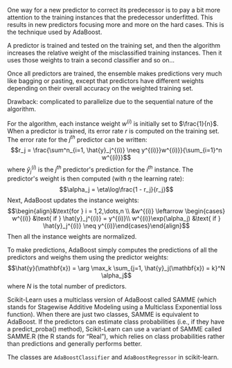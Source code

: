 One way for a new predictor to correct its predecessor is to pay a bit more attention to the training instances that the predecessor underfitted. This results in new predictors focusing more and more on the hard cases. This is the technique used by AdaBoost.

A predictor is trained and tested on the training set, and then the algorithm increases the relative weight of the misclassified training instances. Then it uses those weights to train a second classifier and so on...

Once all predictors are trained, the ensemble makes predictions very much like bagging or pasting, except that predictors have different weights depending on their overall accuracy on the weighted training set.

Drawback: complicated to parallelize due to the sequential nature of the algorithm.

For the algorithm, each instance weight $w^{(i)}$ is initially set to $\frac{1}{n}$. When a predictor is trained, its error rate $r$ is computed on the training set. The error rate for the $j^{th}$ predictor can be written:
$$r_j = \frac{\sum^n_{i=1, \hat{y}_j^{(i)} \neq y^{(i)}}w^{(i)}}{\sum_{i=1}^n w^{(i)}}$$
where $\hat{y}_j^{(i)}$ is the $j^{th}$ predictor's prediction for the $i^{th}$ instance.
The predictor's weight is then computed (with $\eta$ the learning rate):
$$\alpha_j = \eta\log\frac{1 - r_j}{r_j}$$
Next, AdaBoost updates the instance weights:
$$\begin{align}&\text{for } i = 1,2,\dots,n \\ &w^{(i)} \leftarrow \begin{cases} w^{(i)} &\text{ if } \hat{y}_j^{(i)} = y^{(i)}\\ w^{(i)}\exp(\alpha_j) &\text{ if } \hat{y}_j^{(i)} \neq y^{(i)}\end{cases}\end{align}$$
Then all the instance weights are normalized.

To make predictions, AdaBoost simply computes the predictions of all the predictors and weighs them using the predictor weights:
$$\hat{y}(\mathbf{x}) = \arg \max_k \sum_{j=1, \hat{y}_j(\mathbf{x}) = k}^N \alpha_j$$
where $N$ is the total number of predictors.

Scikit-Learn uses a multiclass version of AdaBoost called SAMME (which stands for Stagewise Additive Modeling using a Multiclass Exponential loss function). When there are just two classes, SAMME is equivalent to AdaBoost. If the predictors can estimate class probabilities (i.e., if they have a predict_proba() method), Scikit-Learn can use a variant of SAMME called SAMME.R (the R stands for “Real”), which relies on class probabilities rather than predictions and generally performs better.

The classes are `AdaBoostClassifier` and `AdaBoostRegressor` in scikit-learn.